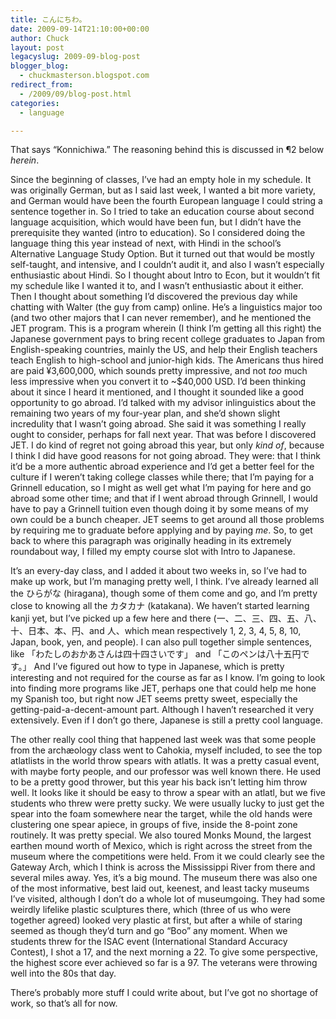 ```yaml
---
title: こんにちわ。
date: 2009-09-14T21:10:00+00:00
author: Chuck
layout: post
legacyslug: 2009-09-blog-post
blogger_blog:
  - chuckmasterson.blogspot.com
redirect_from:
  - /2009/09/blog-post.html
categories:
  - language

---
```

That says “Konnichiwa.” The reasoning behind this is discussed in ¶2 below
_herein_. 

Since the beginning of classes, I’ve had an empty hole in my schedule. It was
originally German, but as I said last week, I wanted a bit more variety, and
German would have been the fourth European language I could string a sentence
together in. So I tried to take an education course about second language
acquisition, which would have been fun, but I didn’t have the prerequisite they
wanted (intro to education). So I considered doing the language thing this year
instead of next, with Hindi in the school’s Alternative Language Study Option.
But it turned out that would be mostly self-taught, and intensive, and I
couldn’t audit it, and also I wasn’t especially enthusiastic about Hindi. So I
thought about Intro to Econ, but it wouldn’t fit my schedule like I wanted it
to, and I wasn’t enthusiastic about it either. Then I thought about something
I’d discovered the previous day while chatting with Walter (the guy from camp)
online. He’s a linguistics major too (and two other majors that I can never
remember), and he mentioned the JET program. This is a program wherein (I think
I’m getting all this right) the Japanese government pays to bring recent
college graduates to Japan from English-speaking countries, mainly the US, and
help their English teachers teach English to high-school and junior-high kids.
The Americans thus hired are paid ¥3,600,000, which sounds pretty impressive,
and not *too* much less impressive when you convert it to ~$40,000 USD. I’d
been thinking about it since I heard it mentioned, and I thought it sounded
like a good opportunity to go abroad. I’d talked with my advisor inlinguistics
about the remaining two years of my four-year plan, and she’d shown slight
incredulity that I wasn’t going abroad. She said it was something I really
ought to consider, perhaps for fall next year. That was before I discovered
JET. I do kind of regret not going abroad this year, but only *kind of*,
because I think I did have good reasons for not going abroad. They were: that I
think it’d be a more authentic abroad experience and I’d get a better feel for
the culture if I weren’t taking college classes while there; that I’m paying
for a Grinnell education, so I might as well get what I’m paying for here and
go abroad some other time; and that if I went abroad through Grinnell, I would
have to pay a Grinnell tuition even though doing it by some means of my own
could be a bunch cheaper. JET seems to get around all those problems by
requiring me to graduate before applying and by paying *me*. So, to get back to
where this paragraph was originally heading in its extremely roundabout way, I
filled my empty course slot with Intro to Japanese.

It’s an every-day class, and I added it about two weeks in, so I’ve had to make
up work, but I’m managing pretty well, I think. I’ve already learned all the
ひらがな (hiragana), though some of them come and go, and I’m pretty close to
knowing all the カタカナ (katakana). We haven’t started learning kanji yet, but
I’ve picked up a few here and there
(一、二、三、四、五、八、十、日本、本、円、and 人、which mean respectively 1,
2, 3, 4, 5, 8, 10, Japan, book, yen, and people). I can also pull together
simple sentences, like 「わたしのおかあさんは四十四さいです」 and
「このペンは八十五円です。」 And I’ve figured out how to type in Japanese,
which is pretty interesting and not required for the course as far as I know.
I’m going to look into finding more programs like JET, perhaps one that could
help me hone my Spanish too, but right now JET seems pretty sweet, especially
the getting-paid-a-decent-amount part. Although I haven’t researched it very
extensively. Even if I don’t go there, Japanese is still a pretty cool
language.

The other really cool thing that happened last week was that some people from
the archæology class went to Cahokia, myself included, to see the top
atlatlists in the world throw spears with atlatls. It was a pretty casual
event, with maybe forty people, and our professor was well known there. He used
to be a pretty good thrower, but this year his back isn’t letting him throw
well. It looks like it should be easy to throw a spear with an atlatl, but we
five students who threw were pretty sucky. We were usually lucky to just get
the spear into the foam somewhere near the target, while the old hands were
clustering one spear apiece, in groups of five, inside the 8-point zone
routinely. It was pretty special. We also toured Monks Mound, the largest
earthen mound worth of Mexico, which is right across the street from the museum
where the competitions were held. From it we could clearly see the Gateway
Arch, which I think is across the Mississippi River from there and several
miles away. Yes, it’s a big mound. The museum there was also one of the most
informative, best laid out, keenest, and least tacky museums I’ve visited,
although I don’t do a whole lot of museumgoing. They had some weirdly lifelike
plastic sculptures there, which (three of us who were together agreed) looked
very plastic at first, but after a while of staring seemed as though they’d
turn and go “Boo” any moment. When we students threw for the ISAC event
(International Standard Accuracy Contest), I shot a 17, and the next morning a
22\. To give some perspective, the highest score ever achieved so far is a 97.
The veterans were throwing well into the 80s that day.

There’s probably more stuff I could write about, but I’ve got no shortage of
work, so that’s all for now.
